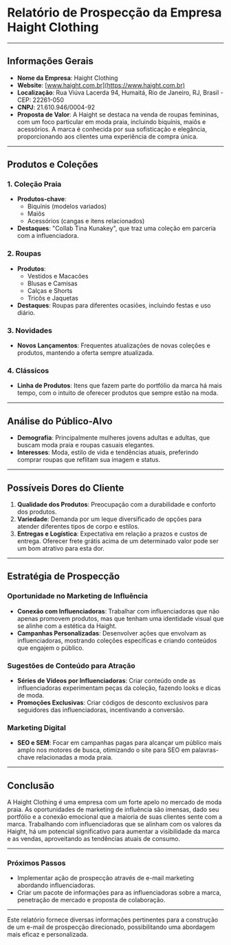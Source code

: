 # Relatório de Prospecção da Empresa Haight Clothing

---

## Informações Gerais

- **Nome da Empresa**: Haight Clothing
- **Website**: [www.haight.com.br](https://www.haight.com.br)
- **Localização**: Rua Viúva Lacerda 94, Humaitá, Rio de Janeiro, RJ, Brasil - CEP: 22261-050
- **CNPJ**: 21.610.946/0004-92
- **Proposta de Valor**: A Haight se destaca na venda de roupas femininas, com um foco particular em moda praia, incluindo biquínis, maiôs e acessórios. A marca é conhecida por sua sofisticação e elegância, proporcionando aos clientes uma experiência de compra única.

---

## Produtos e Coleções

### 1. Coleção Praia
- **Produtos-chave**:
  - Biquínis (modelos variados)
  - Maiôs
  - Acessórios (cangas e itens relacionados)
- **Destaques**: "Collab Tina Kunakey", que traz uma coleção em parceria com a influenciadora.

### 2. Roupas
- **Produtos**:
  - Vestidos e Macacões
  - Blusas e Camisas
  - Calças e Shorts
  - Tricôs e Jaquetas
- **Destaques**: Roupas para diferentes ocasiões, incluindo festas e uso diário.

### 3. Novidades
- **Novos Lançamentos**: Frequentes atualizações de novas coleções e produtos, mantendo a oferta sempre atualizada.

### 4. Clássicos
- **Linha de Produtos**: Itens que fazem parte do portfólio da marca há mais tempo, com o intuito de oferecer produtos que sempre estão na moda.

---

## Análise do Público-Alvo

- **Demografia**: Principalmente mulheres jovens adultas e adultas, que buscam moda praia e roupas casuais elegantes.
- **Interesses**: Moda, estilo de vida e tendências atuais, preferindo comprar roupas que reflitam sua imagem e status.

---

## Possíveis Dores do Cliente

1. **Qualidade dos Produtos**: Preocupação com a durabilidade e conforto dos produtos.
2. **Variedade**: Demanda por um leque diversificado de opções para atender diferentes tipos de corpo e estilos.
3. **Entregas e Logística**: Expectativa em relação a prazos e custos de entrega. Oferecer frete grátis acima de um determinado valor pode ser um bom atrativo para esta dor.

---

## Estratégia de Prospecção

### Oportunidade no Marketing de Influência
- **Conexão com Influenciadoras**: Trabalhar com influenciadoras que não apenas promovem produtos, mas que tenham uma identidade visual que se alinhe com a estética da Haight.
- **Campanhas Personalizadas**: Desenvolver ações que envolvam as influenciadoras, mostrando coleções específicas e criando conteúdos que engajem o público.

### Sugestões de Conteúdo para Atração
- **Séries de Vídeos por Influenciadoras**: Criar conteúdo onde as influenciadoras experimentam peças da coleção, fazendo looks e dicas de moda.
- **Promoções Exclusivas**: Criar códigos de desconto exclusivos para seguidores das influenciadoras, incentivando a conversão.

### Marketing Digital
- **SEO e SEM**: Focar em campanhas pagas para alcançar um público mais amplo nos motores de busca, otimizando o site para SEO em palavras-chave relacionadas a moda praia.

---

## Conclusão

A Haight Clothing é uma empresa com um forte apelo no mercado de moda praia. As oportunidades de marketing de influência são imensas, dado seu portfólio e a conexão emocional que a maioria de suas clientes sente com a marca. Trabalhando com influenciadoras que se alinham com os valores da Haight, há um potencial significativo para aumentar a visibilidade da marca e as vendas, aproveitando as tendências atuais de consumo.

---

### Próximos Passos
- Implementar ação de prospecção através de e-mail marketing abordando influenciadoras.
- Criar um pacote de informações para as influenciadoras sobre a marca, penetração de mercado e proposta de colaboração.

---

Este relatório fornece diversas informações pertinentes para a construção de um e-mail de prospecção direcionado, possibilitando uma abordagem mais eficaz e personalizada.